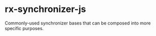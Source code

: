 # rx-synchronizer-js

Commonly-used synchronizer bases that can be composed into more specific purposes.
